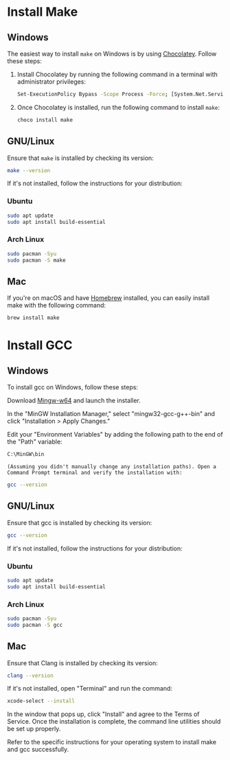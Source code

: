 # Install Make

## Windows

The easiest way to install `make` on Windows is by using [Chocolatey](https://chocolatey.org/install). Follow these steps:

1. Install Chocolatey by running the following command in a terminal with administrator privileges:

    ```bash
    Set-ExecutionPolicy Bypass -Scope Process -Force; [System.Net.ServicePointManager]::SecurityProtocol = [System.Net.ServicePointManager]::SecurityProtocol -bor 3072; iex ((New-Object System.Net.WebClient).DownloadString('https://community.chocolatey.org/install.ps1'))
    ```

2. Once Chocolatey is installed, run the following command to install `make`:

    ```bash
    choco install make
    ```

## GNU/Linux

Ensure that `make` is installed by checking its version:

```bash
make --version
```

If it's not installed, follow the instructions for your distribution:

### Ubuntu

```bash
sudo apt update
sudo apt install build-essential
```

### Arch Linux

```bash
sudo pacman -Syu
sudo pacman -S make
```

## Mac

If you're on macOS and have [Homebrew](https://docs.brew.sh/Installation) installed, you can easily install make with the following command:

```bash
brew install make
```

# Install GCC

## Windows

To install gcc on Windows, follow these steps:

Download [ Mingw-w64](https://sourceforge.net/projects/mingw/files/Installer/mingw-get-setup.exe/download " Mingw-w64")  and launch the installer.

In the "MinGW Installation Manager," select "mingw32-gcc-g++-bin" and click "Installation > Apply Changes."

Edit your "Environment Variables" by adding the following path to the end of the "Path" variable:

```bash
C:\MinGW\bin
```
`(Assuming you didn't manually change any installation paths). Open a Command Prompt terminal and verify the installation with:`

```bash
gcc --version
```

## GNU/Linux

Ensure that gcc is installed by checking its version:

```bash
gcc --version
```

If it's not installed, follow the instructions for your distribution:

### Ubuntu

```bash
sudo apt update
sudo apt install build-essential

```

### Arch Linux

```bash
sudo pacman -Syu
sudo pacman -S gcc

```

## Mac

Ensure that Clang is installed by checking its version:

```bash
clang --version
```

If it's not installed, open "Terminal" and run the command:

```bash
xcode-select --install
```
In the window that pops up, click "Install" and agree to the Terms of Service. Once the installation is complete, the command line utilities should be set up properly.

Refer to the specific instructions for your operating system to install make and gcc successfully.
